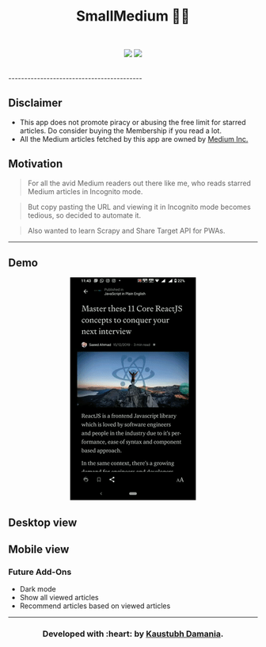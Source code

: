 <div align="center">

# SmallMedium 👨‍💻


<br>

[![](https://img.shields.io/badge/Made_with-Flask-red?style=for-the-badge&logo=flask)](https://www.palletsprojects.com/p/flask/ "Flask")
[![](https://img.shields.io/badge/Deployed_on-Heroku-red?style=for-the-badge&logo=heroku)](https://www.heroku.com/  "Heroku")

<br>

</div>
------------------------------------------

## Disclaimer
- This app does not promote piracy or abusing the free limit for starred articles. Do consider buying the Membership if you read a lot.
- All the Medium articles fetched by this app are owned by [Medium Inc.](https://medium.com/)<br>

## Motivation

> For all the avid Medium readers out there like me, who reads starred Medium articles in Incognito mode.

> But copy pasting the URL and viewing it in Incognito mode becomes tedious, so decided to automate it.

> Also wanted to learn Scrapy and Share Target API for PWAs.

------------------------------------------

## Demo

<div align="center"><img src="assets/demo.gif"></img></div>

## Desktop view

<div align="center"></div>

## Mobile view

<div align="center"></div>

### Future Add-Ons

- Dark mode
- Show all viewed articles
- Recommend articles based on viewed articles

------------------------------------------

<h3 align="center"><b>Developed with :heart: by <a href="https://github.com/KaustubhDamania">Kaustubh Damania</a>.</b></h1>
